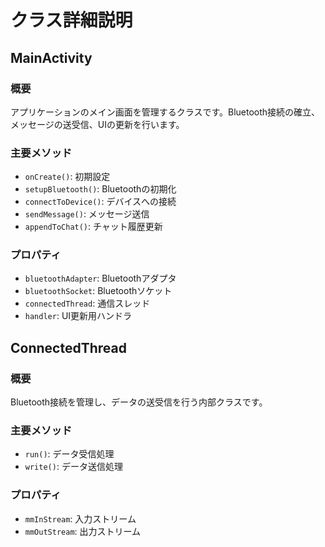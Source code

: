 # クラス詳細説明

## MainActivity

### 概要
アプリケーションのメイン画面を管理するクラスです。Bluetooth接続の確立、メッセージの送受信、UIの更新を行います。

### 主要メソッド
- `onCreate()`: 初期設定
- `setupBluetooth()`: Bluetoothの初期化
- `connectToDevice()`: デバイスへの接続
- `sendMessage()`: メッセージ送信
- `appendToChat()`: チャット履歴更新

### プロパティ
- `bluetoothAdapter`: Bluetoothアダプタ
- `bluetoothSocket`: Bluetoothソケット
- `connectedThread`: 通信スレッド
- `handler`: UI更新用ハンドラ

## ConnectedThread

### 概要
Bluetooth接続を管理し、データの送受信を行う内部クラスです。

### 主要メソッド
- `run()`: データ受信処理
- `write()`: データ送信処理

### プロパティ
- `mmInStream`: 入力ストリーム
- `mmOutStream`: 出力ストリーム